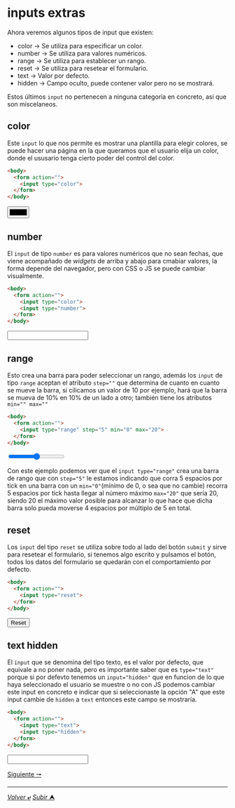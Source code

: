 # inputs extras

Ahora veremos algunos tipos de input que existen:

* color -> Se utiliza para especificar un color.
* number -> Se utiliza para valores numéricos.
* range -> Se utiliza para establecer un rango.
* reset -> Se utiliza para resetear el formulario.
* text -> Valor por defecto.
* hidden -> Campo oculto, puede contener valor pero no se mostrará.

Estos últimos `input` no pertenecen a ninguna categoría en concreto, asi que son miscelaneos.

## color
Este `input` lo que nos permite es mostrar una plantilla para elegir colores, se puede hacer una página en la que queramos que el usuario elija un color, donde el ususario tenga cierto poder del control del color.

~~~html
<body>
  <form action="">
    <input type="color">
  </form>
</body>
~~~
<body>
  <form action="">
    <input type="color">
  </form>
</body>

## number
El `input` de tipo `number` es para valores numéricos que no sean fechas, que viene acompañado de *widgets* de arriba y abajo para cmabiar valores, la forma depende del navegador, pero con CSS o JS se puede cambiar visualmente.

~~~html
<body>
  <form action="">
    <input type="color">
    <input type="number">
  </form>
</body>
~~~
<body>
  <form action="">
    <input type="number">
  </form>
</body>

## range

Esto crea una barra para poder seleccionar un rango, además los `input` de tipo `range` aceptan el atributo `step=""` que determina de cuanto en cuanto se mueve la barra, si cilicamos un valor de 10 por ejemplo, hará que la barra se mueva de 10% en 10% de un lado a otro; también tiene los atributos `min="" max=""`

~~~html
<body>
  <form action="">
    <input type="range" step="5" min="0" max="20">
  </form>
</body>
~~~
<body>
  <form action="">
    <input type="range" step="5" min="0" max="20">
  </form>
</body>

Con este ejemplo podemos ver que el `input type="range"` crea una barra de rango que con `step="5"` le estamos indicando que corra 5 espacios por tick en una barra con un `min="0"`(mínimo de 0, o sea que no cambie) recorra 5 espacios por tick hasta llegar al número máximo `max="20"` que sería 20, siendo 20 el máximo valor posible para alcanzar lo que hace que dicha barra solo pueda moverse 4 espacios por múltiplo de 5 en total.

## reset

Los `input` del tipo `reset` se utiliza sobre todo al lado del botón `submit` y sirve para resetear el formulario, si tenemos algo escrito y pulsamos el botón, todos los datos del formulario se quedarán con el comportamiento por defecto.

~~~html
<body>
  <form action="">
    <input type="reset">
  </form>
</body>
~~~

<body>
  <form action="">
    <input type="reset">
  </form>
</body>

## text hidden

El ``input`` que se denomina del tipo texto, es el valor por defecto, que equivale a no poner nada, pero es importante saber que es `type="text"` porque si por defevto tenemos un `input="hidden"` que en funcion de lo que haya seleccionado el usuario se muestre o no con JS podemos cambiar este input en concreto e indicar que si seleccionaste la opción "A" que este input cambie de `hidden` a `text` entonces este campo se mostraría.

~~~html
<body>
  <form action="">
    <input type="text">
    <input type="hidden">
  </form>
</body>
~~~

<body>
  <form action="">
    <input type="text">
    <input type="hidden">
  </form>
</body>

[Siguiente **&#129042;**](/markdown/028_Formularios_Inputs_Radio.md "")

---
[*Volver* **&ldca;**](/markdown/README.md "Ir a Readme") [*Subir* **&#11165;**](# "Ir al título")